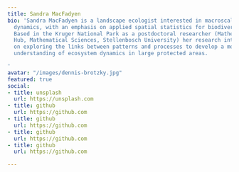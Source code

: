 ```yaml
---
title: Sandra MacFadyen
bio: 'Sandra MacFadyen is a landscape ecologist interested in macroscale ecosystem
  dynamics, with an emphasis on applied spatial statistics for biodiversity conservation.
  Based in the Kruger National Park as a postdoctoral researcher (Mathematical Bioscience
  Hub, Mathematical Sciences, Stellenbosch University) her research interests focus
  on exploring the links between patterns and processes to develop a more holistic
  understanding of ecosystem dynamics in large protected areas.

'
avatar: "/images/dennis-brotzky.jpg"
featured: true
social:
- title: unsplash
  url: https://unsplash.com
- title: github
  url: https://github.com
- title: github
  url: https://github.com
- title: github
  url: https://github.com
- title: github
  url: https://github.com

---
```


